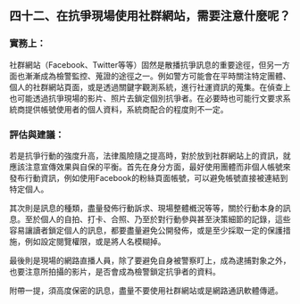 ## 四十二、在抗爭現場使用社群網站，需要注意什麼呢？

### 實務上：

社群網站（Facebook、Twitter等等）固然是散播抗爭訊息的重要途徑，但另一方面也漸漸成為檢警監控、蒐證的途徑之一。例如警方可能會在平時關注特定團體、個人的社群網站頁面，或是透過關鍵字觀測系統，進行社運資訊的蒐集。在偵查上也可能透過抗爭現場的影片、照片去鎖定個別抗爭者。在必要時也可能行文要求系統商提供帳號使用者的個人資料，系統商配合的程度則不一定。

### 評估與建議：

若是抗爭行動的強度升高，法律風險隨之提高時，對於放到社群網站上的資訊，就應該注意宣傳效果與自保的平衡。首先在身分方面，最好使用團體而非個人帳號來發布行動資訊，例如使用Facebook的粉絲頁面帳號，可以避免帳號直接被連結到特定個人。

其次則是訊息的種類，盡量發佈行動訴求、現場整體槪況等等，關於行動本身的訊息。至於個人的自拍、打卡、合照、乃至於對行動參與甚至決策細節的記錄，這些容易讓讀者鎖定個人的訊息，都要盡量避免公開發佈，或是至少採取一定的保護措施，例如設定閱覽權限，或是將人名模糊掉。

最後則是現場的網路直播人員，除了要避免自身被警察盯上，成為逮捕對象之外，也要注意所拍攝的影片，是否會成為檢警鎖定抗爭者的資料。

附帶一提，須高度保密的訊息，盡量不要使用社群網站或是網路通訊軟體傳遞。
